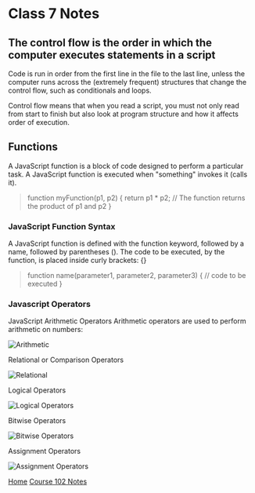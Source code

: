 # Class 7 Notes

## The control flow is the order in which the computer executes statements in a script

Code is run in order from the first line in the file to the last line, unless the computer runs across the (extremely frequent) structures that change the control flow, such as conditionals and loops.

Control flow means that when you read a script, you must not only read from start to finish but also look at program structure and how it affects order of execution.

## Functions

A JavaScript function is a block of code designed to perform a particular task.
A JavaScript function is executed when "something" invokes it (calls it).
> function myFunction(p1, p2) {
  return p1 * p2;   // The function returns the product of p1 and p2
}

### JavaScript Function Syntax

A JavaScript function is defined with the function keyword, followed by a name, followed by parentheses ().
The code to be executed, by the function, is placed inside curly brackets: {}
> function name(parameter1, parameter2, parameter3) {
// code to be executed
}

### Javascript Operators

JavaScript Arithmetic Operators
Arithmetic operators are used to perform arithmetic on numbers:

![Arithmetic](https://www.devopsschool.com/blog/wp-content/uploads/2020/07/JavaScript-Arithmatic-Operators-1024x648.png "Arithmetic Operators")

Relational or Comparison Operators

![Relational](https://www.devopsschool.com/blog/wp-content/uploads/2020/07/JavaScript-Relational-or-Comparison-Operator-1024x576.png "Relational or comparison operators")

Logical Operators

![Logical Operators](https://www.devopsschool.com/blog/wp-content/uploads/2020/07/JavaScript-Logical-Operator-1024x352.png "Logical Operators")

Bitwise Operators

![Bitwise Operators](https://www.devopsschool.com/blog/wp-content/uploads/2020/07/JavaScript-Bitwise-Operators.png "Bitwise Operators")

Assignment Operators

![Assignment Operators](https://www.devopsschool.com/blog/wp-content/uploads/2020/07/JavaScript-Assignment-Operators.png "Assingment Operators")

[Home](/reading-notes)
[Course 102 Notes](102-notes.md)
